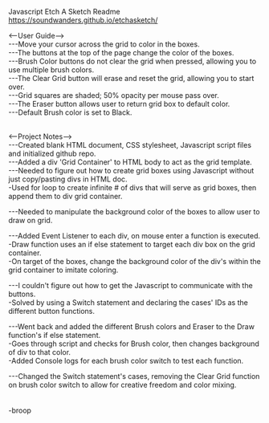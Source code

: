 Javascript Etch A Sketch Readme
https://soundwanders.github.io/etchasketch/

<--User Guide--> <br>
---Move your cursor across the grid to color in the boxes.<br>
---The buttons at the top of the page change the color of the boxes.<br>
---Brush Color buttons do not clear the grid when pressed, allowing you to use multiple brush colors.<br>
---The Clear Grid button will erase and reset the grid, allowing you to start over.<br>
---Grid squares are shaded; 50% opacity per mouse pass over.<br>
---The Eraser button allows user to return grid box to default color.<br>
---Default Brush color is set to Black.<br><br>

<--Project Notes--><br>
---Created blank HTML document, CSS stylesheet, Javascript script files and initialized github repo.
<br>
---Added a div 'Grid Container' to HTML body to act as the grid template.
<br>
---Needed to figure out how to create grid boxes using Javascript without just copy/pasting divs in HTML doc.<br>
    -Used for loop to create infinite # of divs that will serve as grid boxes, then append them to div grid container.<br>

---Needed to manipulate the background color of the boxes to allow user to draw on grid.

---Added Event Listener to each div, on mouse enter a function is executed.<br>
    -Draw function uses an if else statement to target each div box on the grid container.<br>
    -On target of the boxes, change the background color of the div's within the grid container to imitate coloring.<br>

---I couldn't figure out how to get the Javascript to communicate with the buttons.<br>
    -Solved by using a Switch statement and declaring the cases' IDs as the different button functions.<br>

---Went back and added the different Brush colors and Eraser to the Draw function's if else statement.<br>
    -Goes through script and checks for Brush color, then changes background of div to that color.<br>
    -Added Console logs for each brush color switch to test each function.<br>

---Changed the Switch statement's cases, removing the Clear Grid function on brush color switch
to allow for creative freedom and color mixing.<br><br><br>
-broop